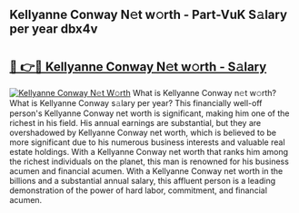## Kellyanne Conway N𝚎t w𝚘rth - Part-VuK S𝚊lary per year dbx4v

# <h2><a href="http://gc10a6q.nevu.top/?p=Kellyanne+Conway">🔗 👉🔴 Kellyanne Conway N𝚎t w𝚘rth - S𝚊lary</a></h2>

[![Kellyanne Conway N𝚎t W𝚘rth](https://i.imgur.com/Oavwk0R.jpeg)](http://gc10a6q.nevu.top/?p=Kellyanne+Conway)
What is Kellyanne Conway n𝚎t w𝚘rth? What is Kellyanne Conway s𝚊lary per year?
This financially well-off person's Kellyanne Conway net worth is significant, making him one of the richest in his field. His annual earnings are substantial, but they are overshadowed by Kellyanne Conway net worth, which is believed to be more significant due to his numerous business interests and valuable real estate holdings. With a Kellyanne Conway net worth that ranks him among the richest individuals on the planet, this man is renowned for his business acumen and financial acumen. With a Kellyanne Conway net worth in the billions and a substantial annual salary, this affluent person is a leading demonstration of the power of hard labor, commitment, and financial acumen.
